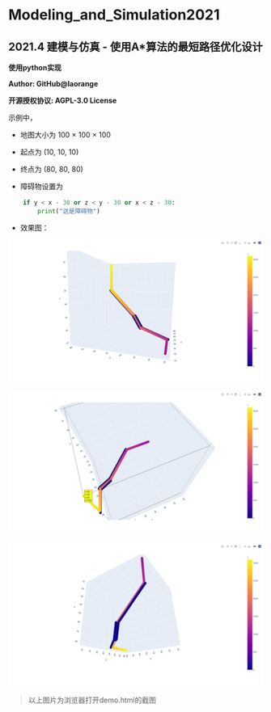 # Modeling_and_Simulation2021

## 2021.4 建模与仿真 - 使用A*算法的最短路径优化设计

**使用python实现**

**Author: GitHub@laorange**

**开源授权协议: AGPL-3.0 License**

示例中，

+ 地图大小为 100 × 100 × 100
+ 起点为 (10, 10, 10)
+ 终点为 (80, 80, 80)

+ 障碍物设置为

```python
    if y < x - 30 or z < y - 30 or x < z - 30:
        print("这是障碍物")
```

+ 效果图：

![image-20210412164707624](README_image/image-20210412164707624.png)

![image-20210412164923482](README_image/image-20210412164923482.png)

![image-20210412164954589](README_image/image-20210412164954589.png)

> 以上图片为浏览器打开demo.html的截图

